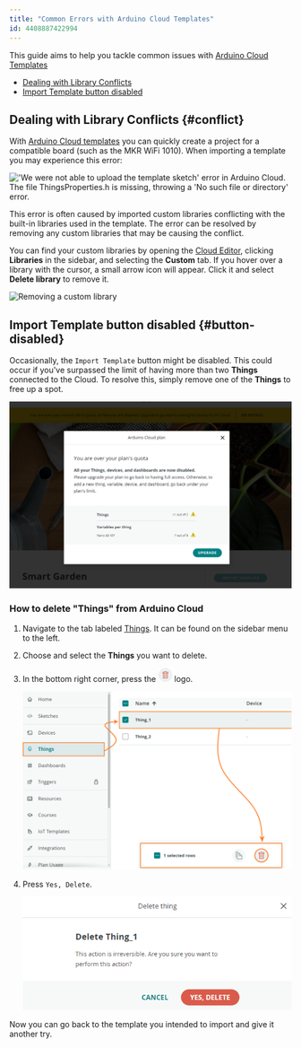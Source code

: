 ```yaml
---
title: "Common Errors with Arduino Cloud Templates"
id: 4408887422994
---
```


This guide aims to help you tackle common issues with [Arduino Cloud Templates](https://app.arduino.cc/templates)

* [Dealing with Library Conflicts](#conflict)
* [Import Template button disabled](#button-disabled)

## Dealing with Library Conflicts {#conflict}

With [Arduino Cloud templates](https://app.arduino.cc/templates) you can quickly create a project for a compatible board (such as the MKR WiFi 1010). When importing a template you may experience this error:

!['We were not able to upload the template sketch' error in Arduino Cloud. The file ThingsProperties.h is missing, throwing a 'No such file or directory' error.](img/IoT_Cloud_Template_Import_Error.PNG)

This error is often caused by imported custom libraries conflicting with the built-in libraries used in the template. The error can be resolved by removing any custom libraries that may be causing the conflict.

You can find your custom libraries by opening the [Cloud Editor](https://create.arduino.cc/editor), clicking **Libraries** in the sidebar, and selecting the **Custom** tab. If you hover over a library with the cursor, a small arrow icon will appear. Click it and select **Delete library** to remove it.

![Removing a custom library](img/web-editor-custom-library-removal.png)

## Import Template button disabled {#button-disabled}

Occasionally, the `Import Template` button might be disabled. This could occur if you've surpassed the limit of having more than two **Things** connected to the Cloud. To resolve this, simply remove one of the **Things** to free up a spot.

![Dialog explaining that the user is over their plan's quota](img/over_quota.png)

### How to delete "Things" from Arduino Cloud

1. Navigate to the tab labeled [Things](https://app.arduino.cc/things). It can be found on the sidebar menu to the left.

1. Choose and select the **Things** you want to delete.

1. In the bottom right corner, press the ![Trash Logo](img/Trash-logo.png) logo.

    ![img](img/things_removal.png)

1. Press `Yes, Delete`.

    ![Depicts a dialog with a red "Yes, Delete" button](img/delete-thing.png)

Now you can go back to the template you intended to import and give it another try.
